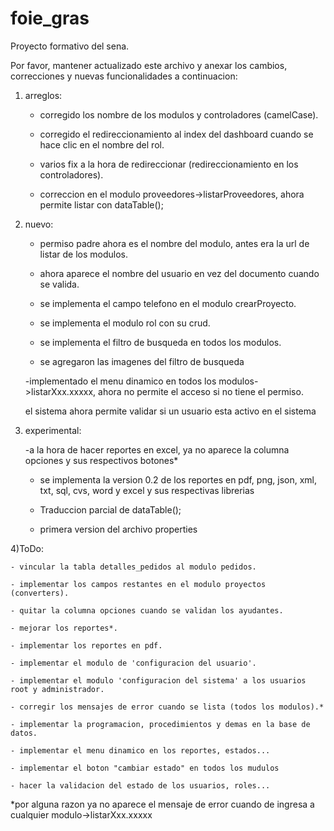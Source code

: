 # foie_gras
Proyecto formativo del sena.

Por favor, mantener actualizado este archivo y anexar los cambios, correcciones y nuevas funcionalidades a continuacion:

 1. arreglos:

	- corregido los nombre de los modulos y controladores (camelCase).
	
	- corregido el redireccionamiento al index del dashboard cuando se hace clic en el nombre del rol.
	
	- varios fix a la hora de redireccionar (redireccionamiento en los controladores).
	
	- correccion en el modulo proveedores->listarProveedores,
ahora permite listar con dataTable();

  
2) nuevo:

	- permiso padre ahora es el nombre del modulo, antes era la url de listar de los modulos.
	
	- ahora aparece el nombre del usuario en vez del documento cuando se valida.
	
	- se implementa el campo telefono en el modulo crearProyecto.
	
	- se implementa el modulo rol con su crud.

	- se implementa el filtro de busqueda en todos los modulos.

	- se agregaron las imagenes del filtro de busqueda

	-implementado el menu dinamico en todos los modulos->listarXxx.xxxxx, ahora no permite el acceso si no tiene el permiso.
	
	el sistema ahora permite validar si un usuario esta activo en el sistema


3) experimental:

	-a la hora de hacer reportes en excel, ya no aparece la columna opciones y sus respectivos botones*
  
	- se implementa la version 0.2 de los reportes en pdf, png, json, xml, txt, sql, cvs, word y excel y sus respectivas librerias

	- Traduccion parcial de dataTable();

	- primera version del archivo properties

4)ToDo:

	- vincular la tabla detalles_pedidos al modulo pedidos.
	
	- implementar los campos restantes en el modulo proyectos (converters).
	
	- quitar la columna opciones cuando se validan los ayudantes.
	
	- mejorar los reportes*.
	
	- implementar los reportes en pdf.
		
	- implementar el modulo de 'configuracion del usuario'.
	
	- implementar el modulo 'configuracion del sistema' a los usuarios root y administrador.
	
	- corregir los mensajes de error cuando se lista (todos los modulos).*
	
	- implementar la programacion, procedimientos y demas en la base de datos.

	- implementar el menu dinamico en los reportes, estados...

	- implementar el boton "cambiar estado" en todos los mudulos

	- hacer la validacion del estado de los usuarios, roles...

*por alguna razon ya no aparece el mensaje de error cuando de ingresa a cualquier modulo->listarXxx.xxxxx

  

